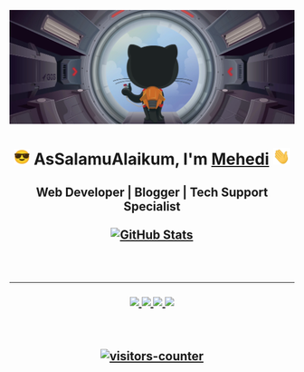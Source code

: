 ![](./assets/github-header.webp)

<div align="center">
  <h1>
    <b><img src="./assets/smilefacesunglass.png" width="28"> AsSalamuAlaikum, I'm <a href="https://github.com/devbytemehedi">Mehedi</a>  <img src="./assets/hello.png" width="30"> </b>
  </h1>
</div>

<h2 align="center">Web Developer | Blogger | Tech Support Specialist
<br>
<br>
<div align="center">
      <a href="https://github.com/devbytemehedi">
        <img alt="GitHub Stats"  src="https://github-readme-stats.vercel.app/api?username=devbytemehedi&custom_title=GitHub%20Stats&show_icons=true&theme=github_dark&count_private=true&include_all_commits=true&hide_border=true&hide_title=false" />
      </a>
</div>
<br>
<br>

---

<div align="center">
  <a href="https://www.linkedin.com/in/devbytemehedi/">
  <img src="https://img.shields.io/badge/LinkedIn-0077B5?style=for-the-badge&logo=linkedin&logoColor=white">
  </a>
  <a href="https://dev.to/devbytemehedi">
   <img src="https://img.shields.io/badge/dev.to-0A0A0A?style=for-the-badge&logo=devdotto&logoColor=white">
  </a>
  <a href="https://codepen.io/devbytemehedi">
  <img src="https://img.shields.io/badge/Codepen-000000?style=for-the-badge&logo=codepen&logoColor=white">
  </a> 
  <a href="mailto:devbytemehedi@gmail.com">
    <img src="https://img.shields.io/badge/Gmail-D14836?style=for-the-badge&logo=gmail&logoColor=white">
  </a>
</div>
<br>
<br>
<p align="center">
  <a href="https://github.com/devbytemehedi">
    <img src="https://komarev.com/ghpvc/?username=devbytemehedi&label=Visitors:&color=1a71ff&style=flat" alt="visitors-counter" />
    </a>
</p>
